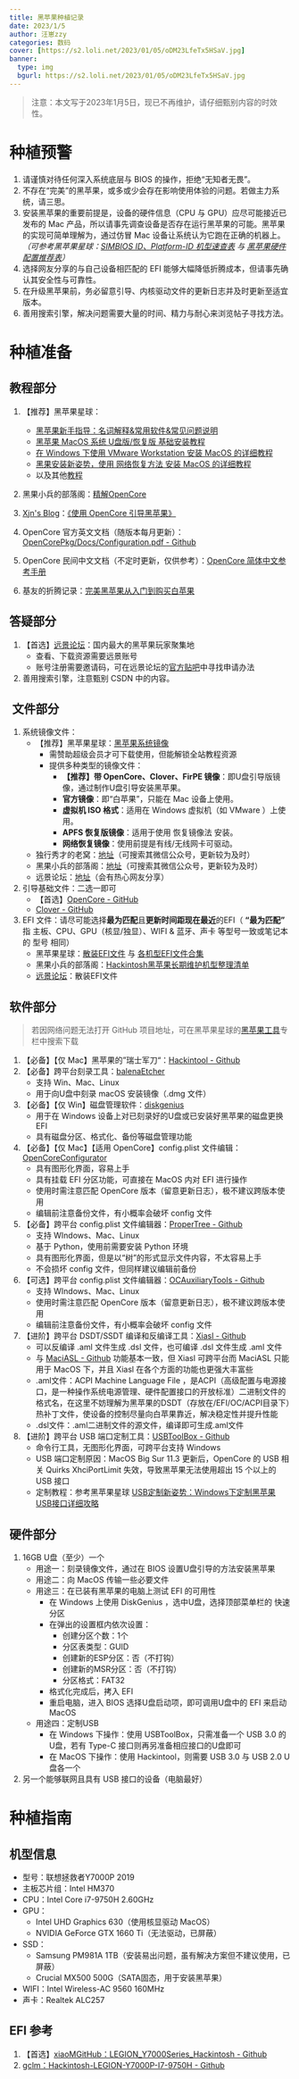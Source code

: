 ```yaml
---
title: 黑苹果种植记录
date: 2023/1/5
author: 汪崽zzy
categories: 数码
cover: [https://s2.loli.net/2023/01/05/oDM23LfeTx5HSaV.jpg]
banner: 
  type: img
  bgurl: https://s2.loli.net/2023/01/05/oDM23LfeTx5HSaV.jpg
---
```


>注意：本文写于2023年1月5日，现已不再维护，请仔细甄别内容的时效性。

# 种植预警
1. 请谨慎对待任何深入系统底层与 BIOS 的操作，拒绝“无知者无畏”。
2. 不存在“完美”的黑苹果，或多或少会存在影响使用体验的问题。若做主力系统，请三思。
3. 安装黑苹果的重要前提是，设备的硬件信息（CPU 与 GPU）应尽可能接近已发布的 Mac 产品，所以请事先调查设备是否存在运行黑苹果的可能。黑苹果的实现可简单理解为，通过仿冒 Mac 设备让系统认为它跑在正确的机器上。*（可参考黑苹果星球：[SIMBIOS ID、Platform-ID 机型速查表](https://heipg.cn/tutorial/smbios-id-and-details.html) 与 [黑苹果硬件配置推荐表](https://heipg.cn/tutorial/diy-hackintosh-2020.html)）*
4. 选择网友分享的与自己设备相匹配的 EFI 能够大幅降低折腾成本，但请事先确认其安全性与可靠性。
5. 在升级黑苹果前，务必留意引导、内核驱动文件的更新日志并及时更新至适宜版本。
6. 善用搜索引擎，解决问题需要大量的时间、精力与耐心来浏览帖子寻找方法。

# 种植准备
## 教程部分
1. 【推荐】黑苹果星球：
	- [黑苹果新手指导：名词解释&常用软件&常见问题说明](https://heipg.cn/tutorial/faq-for-beginners.html)
	- [黑苹果 MacOS 系统 U盘版/恢复版 基础安装教程](https://heipg.cn/tutorial/basic-install-hackintosh-walkthrough.html)
	- [在 Windows 下使用 VMware Workstation 安装 MacOS 的详细教程](https://heipg.cn/tutorial/install-macos-by-using-vmware-in-windows.html)
	- [黑果安装新姿势，使用 网络恢复方法 安装 MacOS 的详细教程](https://heipg.cn/tutorial/install-macos-via-internet-recovery.html)
	- 以及其他[教程](https://heipg.cn/tutorial)

2. 黑果小兵的部落阁：[精解OpenCore](https://blog.daliansky.net/OpenCore-BootLoader.html)
3. [Xjn's Blog](https://blog.xjn819.com/)：[《使用 OpenCore 引导黑苹果》](https://blog.xjn819.com/post/opencore-guide.html)
4. OpenCore 官方英文文档（随版本每月更新）：[OpenCorePkg/Docs/Configuration.pdf - Github](https://github.com/acidanthera/OpenCorePkg/blob/master/Docs/Configuration.pdf)
5. OpenCore 民间中文文档（不定时更新，仅供参考）：[OpenCore 简体中文参考手册](https://oc.skk.moe/)
6. 基友的折腾记录：[完美黑苹果从入门到购买白苹果](https://mitchellsbox.ml/Tutorials/Hackintosh/)

## 答疑部分
1. 【首选】[远景论坛](https://bbs.pcbeta.com/)：国内最大的黑苹果玩家聚集地
	- 查看、下载资源需要远景账号
	- 账号注册需要邀请码，可在远景论坛的[官方贴吧](https://tieba.baidu.com/p/6529667838)中寻找申请办法
2. 善用搜索引擎，注意甄别 CSDN 中的内容。

##  文件部分
1. 系统镜像文件：
	- 【推荐】黑苹果星球：[黑苹果系统镜像](https://heipg.cn/macos)
		- 需赞助超级会员才可下载使用，但能解锁全站教程资源
		- 提供多种类型的镜像文件：
			- **【推荐】带 OpenCore、Clover、FirPE 镜像**：即U盘引导版镜像，通过制作U盘引导安装黑苹果。
			- **官方镜像**：即“白苹果”，只能在 Mac 设备上使用。
			- **虚拟机 ISO 格式**：适用在 Windows 虚拟机（如 VMware ）上使用。
			- **APFS 恢复版镜像**：适用于使用 恢复镜像法 安装。
			- **网络恢复镜像**：使用前提是有线/无线网卡可驱动。
	- 独行秀才的老窝：[地址](https://shuiyunxc.gitee.io/categories/OpenCore/%E4%B8%8B%E8%BD%BD/)（可搜索其微信公众号，更新较为及时）
	- 黑果小兵的部落阁：[地址](https://blog.daliansky.net/categories/%E4%B8%8B%E8%BD%BD/%E9%95%9C%E5%83%8F/)（可搜索其微信公众号，更新较为及时）
	- 远景论坛：[地址](https://bbs.pcbeta.com/)（会有热心网友分享）
2. 引导基础文件：二选一即可
	- 【首选】[OpenCore - GitHub](https://github.com/acidanthera/OpenCorePkg)
	- [Clover - GitHub](https://github.com/CloverHackyColor/CloverBootloader)
3. EFI 文件：请尽可能选择**最为匹配**且**更新时间距现在最近**的EFI（ **“最为匹配”** 指 主板、CPU、GPU（核显/独显）、WIFI & 蓝牙、声卡 等型号一致或笔记本的 型号 相同）
	- 黑苹果星球：[散装EFI文件](https://heipg.cn/efi) 与 [各机型EFI文件合集](https://heipg.cn/clover/diy-hackintosh-efi.html)
	- 黑果小兵的部落阁：[Hackintosh黑苹果长期维护机型整理清单](https://blog.daliansky.net/Hackintosh-long-term-maintenance-model-checklist.html)
	- [远景论坛](https://bbs.pcbeta.com/)：散装EFI文件

## 软件部分
> 若因网络问题无法打开 GitHub 项目地址，可在黑苹果星球的[黑苹果工具](https://heipg.cn/apps?app-cat=indispensable)专栏中搜索下载

1. 【必备】【仅 Mac】黑苹果的”瑞士军刀“：[Hackintool - Github](https://github.com/headkaze/Hackintool)
2. 【必备】跨平台刻录工具：[balenaEtcher](https://www.balena.io/etcher/)
	- 支持 Win、Mac、Linux
	- 用于向U盘中刻录 macOS 安装镜像（.dmg 文件）
3. 【必备】【仅 Win】磁盘管理软件：[diskgenius](https://www.diskgenius.cn/)
	- 用于在 Windows 设备上对已刻录好的U盘或已安装好黑苹果的磁盘更换 EFI
	- 具有磁盘分区、格式化、备份等磁盘管理功能
4. 【必备】【仅 Mac】【适用 OpenCore】config.plist 文件编辑：[OpenCoreConfigurator](https://mackie100projects.altervista.org/opencore-configurator/)
	- 具有图形化界面，容易上手
	- 具有挂载 EFI 分区功能，可直接在 MacOS 内对 EFI 进行操作
	- 使用时需注意匹配 OpenCore 版本（留意更新日志），极不建议跨版本使用
	- 编辑前注意备份文件，有小概率会破坏 config 文件
5. 【必备】跨平台 config.plist 文件编辑器：[ProperTree - Github](https://github.com/corpnewt/ProperTree)
	- 支持 WIndows、Mac、Linux
	- 基于 Python，使用前需要安装 Python 环境
	- 具有图形化界面，但是以“树”的形式显示文件内容，不太容易上手
	- 不会损坏 config 文件，但同样建议编辑前备份
6. 【可选】跨平台 config.plist 文件编辑器：[OCAuxiliaryTools - Github](https://github.com/ic005k/OCAuxiliaryTools)
	- 支持 WIndows、Mac、Linux
	- 使用时需注意匹配 OpenCore 版本（留意更新日志），极不建议跨版本使用
	- 编辑前注意备份文件，有小概率会破坏 config 文件
7. 【进阶】跨平台 DSDT/SSDT 编译和反编译工具：[Xiasl - Github](https://github.com/ic005k/Xiasl)
	- 可以反编译 .aml 文件生成 .dsl 文件，也可编译 .dsl 文件生成 .aml 文件
	- 与 [MaciASL - Github](https://github.com/acidanthera/MaciASL) 功能基本一致，但 Xiasl 可跨平台而 MaciASL 只能用于 MacOS 下，并且 Xiasl 在各个方面的功能也更强大丰富些
	- .aml文件：ACPI Machine Language File ，是ACPI（高级配置与电源接口，是一种操作系统电源管理、硬件配置接口的开放标准）二进制文件的格式名，在这里不妨理解为黑苹果的DSDT（存放在/EFI/OC/ACPI目录下）热补丁文件，使设备的控制尽量向白苹果靠近，解决稳定性并提升性能
	- .dsl文件：.aml二进制文件的源文件，编译即可生成.aml文件
8. 【进阶】跨平台 USB 端口定制工具：[USBToolBox - Github](https://github.com/USBToolBox/tool)
	- 命令行工具，无图形化界面，可跨平台支持 Windows
	- USB 端口定制原因：MacOS Big Sur 11.3 更新后，OpenCore 的 USB 相关 Quirks XhciPortLimit 失效，导致黑苹果无法使用超出 15 个以上的 USB 接口
	- 定制教程：参考黑苹果星球 [USB定制新姿势：Windows下定制黑苹果USB接口详细攻略](https://heipg.cn/tutorial/customize-usb-port-windows.html)

## 硬件部分
1. 16GB U盘（至少）一个
	- 用途一：刻录镜像文件，通过在 BIOS 设置U盘引导的方法安装黑苹果
	- 用途二：向 MacOS 传输一些必要文件
	- 用途三：在已装有黑苹果的电脑上测试 EFI 的可用性
		- 在 Windows 上使用 DiskGenius ，选中U盘，选择顶部菜单栏的 快速分区
		- 在弹出的设置框内依次设置：
			- 创建分区个数：1个
			- 分区表类型：GUID
			- 创建新的ESP分区：否（不打钩）
			- 创建新的MSR分区：否（不打钩）
			- 分区格式：FAT32
		- 格式化完成后，拷入 EFI 
		- 重启电脑，进入 BIOS 选择U盘启动项，即可调用U盘中的 EFI 来启动 MacOS
	- 用途四：定制USB
		- 在 Windows 下操作：使用 USBToolBox，只需准备一个 USB 3.0 的U盘，若有 Type-C 接口则再另准备相应接口的U盘即可
		- 在 MacOS 下操作：使用 Hackintool，则需要 USB 3.0 与 USB 2.0 U盘各一个
2. 另一个能够联网且具有 USB 接口的设备（电脑最好）

# 种植指南
## 机型信息
- 型号：联想拯救者Y7000P 2019
- 主板芯片组：Intel HM370
- CPU：Intel Core i7-9750H 2.60GHz
- GPU：
	+ Intel UHD Graphics 630（使用核显驱动 MacOS）
	+ NVIDIA GeForce GTX 1660 Ti（无法驱动，已屏蔽）
- SSD：
	+ Samsung PM981A 1TB（安装易出问题，虽有解决方案但不建议使用，已屏蔽）
	+ Crucial MX500 500G（SATA固态，用于安装黑苹果）
- WIFI：Intel Wireless-AC 9560 160MHz
- 声卡：Realtek ALC257

## EFI 参考
1. 【首选】[xiaoMGitHub：LEGION_Y7000Series_Hackintosh - Github](https://github.com/xiaoMGitHub/LEGION_Y7000Series_Hackintosh)
2. [gclm：Hackintosh-LEGION-Y7000P-I7-9750H - Github](https://github.com/gclm/Hackintosh-LEGION-Y7000P-I7-9750H)